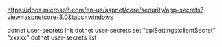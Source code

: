 ﻿https://docs.microsoft.com/en-us/aspnet/core/security/app-secrets?view=aspnetcore-3.0&tabs=windows

dotnet user-secrets init
dotnet user-secrets set "apiSettings:clientSecret" "xxxxx"
dotnet user-secrets list